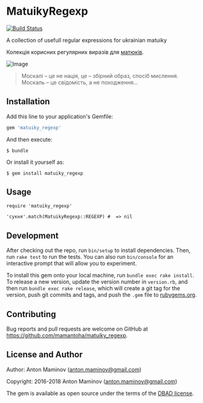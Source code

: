 # MatuikyRegexp

[![Build Status][travis_badge]][travis]

A collection of usefull regular expressions for ukrainian matuiky

Колекція корисних регулярних виразів для [матюків](https://uk.wikipedia.org/wiki/Ненормативна_лексика).

![Image](https://raw.github.com/mamantoha/matuiky_regexp/master/image.png)

>  Москалі – це не нація, це – збірний образ, спосіб мислення. Москаль – це свідомість, а не походження...


## Installation

Add this line to your application's Gemfile:

```ruby
gem 'matuiky_regexp'
```

And then execute:

```
$ bundle
```

Or install it yourself as:

```
$ gem install matuiky_regexp
```

## Usage

```
require 'matuiky_regexp'

'сукня'.match(MatuikyRegexp::REGEXP) #  => nil
```

## Development

After checking out the repo, run `bin/setup` to install dependencies. Then, run `rake test` to run the tests. You can also run `bin/console` for an interactive prompt that will allow you to experiment.

To install this gem onto your local machine, run `bundle exec rake install`. To release a new version, update the version number in `version.rb`, and then run `bundle exec rake release`, which will create a git tag for the version, push git commits and tags, and push the `.gem` file to [rubygems.org](https://rubygems.org).

## Contributing

Bug reports and pull requests are welcome on GitHub at https://github.com/mamantoha/matuiky_regexp.


## License and Author

Author: Anton Maminov (anton.maminov@gmail.com)

Copyright: 2016-2018 Anton Maminov (anton.maminov@gmail.com)

The gem is available as open source under the terms of the [DBAD license](https://github.com/philsturgeon/dbad/blob/master/LICENSE.md).

[travis_badge]: http://img.shields.io/travis/mamantoha/matuiky_regexp.svg?style=flat
[travis]: https://travis-ci.org/mamantoha/matuiky_regexp
